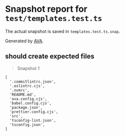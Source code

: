# Snapshot report for `test/templates.test.ts`

The actual snapshot is saved in `templates.test.ts.snap`.

Generated by [AVA](https://avajs.dev).

## should create expected files

> Snapshot 1

    [
      '.commitlintrc.json',
      '.eslintrc.cjs',
      '.nvmrc',
      'README.md',
      'ava.config.cjs',
      'babel.config.cjs',
      'package.json',
      'prettier.config.cjs',
      'src',
      'tsconfig-lint.json',
      'tsconfig.json',
    ]
